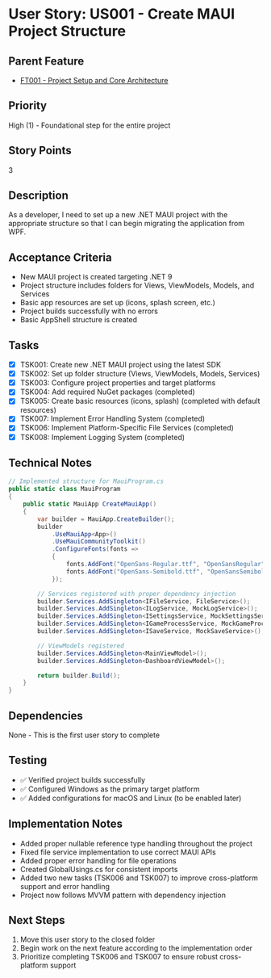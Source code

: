 # User Story: US001 - Create MAUI Project Structure

## Parent Feature

- [FT001 - Project Setup and Core Architecture](FT001-Project-Setup.md)

## Priority

High (1) - Foundational step for the entire project

## Story Points

3

## Description

As a developer, I need to set up a new .NET MAUI project with the appropriate structure so that I can begin migrating the application from WPF.

## Acceptance Criteria

- New MAUI project is created targeting .NET 9
- Project structure includes folders for Views, ViewModels, Models, and Services
- Basic app resources are set up (icons, splash screen, etc.)
- Project builds successfully with no errors
- Basic AppShell structure is created

## Tasks

- [x] TSK001: Create new .NET MAUI project using the latest SDK
- [x] TSK002: Set up folder structure (Views, ViewModels, Models, Services)
- [x] TSK003: Configure project properties and target platforms
- [x] TSK004: Add required NuGet packages (completed)
- [x] TSK005: Create basic resources (icons, splash) (completed with default resources)
- [x] TSK007: Implement Error Handling System (completed)
- [x] TSK006: Implement Platform-Specific File Services (completed)
- [x] TSK008: Implement Logging System (completed)

## Technical Notes

```csharp
// Implemented structure for MauiProgram.cs
public static class MauiProgram
{
    public static MauiApp CreateMauiApp()
    {
        var builder = MauiApp.CreateBuilder();
        builder
            .UseMauiApp<App>()
            .UseMauiCommunityToolkit()
            .ConfigureFonts(fonts =>
            {
                fonts.AddFont("OpenSans-Regular.ttf", "OpenSansRegular");
                fonts.AddFont("OpenSans-Semibold.ttf", "OpenSansSemibold");
            });

        // Services registered with proper dependency injection
        builder.Services.AddSingleton<IFileService, FileService>();
        builder.Services.AddSingleton<ILogService, MockLogService>();
        builder.Services.AddSingleton<ISettingsService, MockSettingsService>();
        builder.Services.AddSingleton<IGameProcessService, MockGameProcessService>();
        builder.Services.AddSingleton<ISaveService, MockSaveService>();

        // ViewModels registered
        builder.Services.AddSingleton<MainViewModel>();
        builder.Services.AddSingleton<DashboardViewModel>();

        return builder.Build();
    }
}
```

## Dependencies

None - This is the first user story to complete

## Testing

- ✅ Verified project builds successfully
- ✅ Configured Windows as the primary target platform
- ✅ Added configurations for macOS and Linux (to be enabled later)

## Implementation Notes

- Added proper nullable reference type handling throughout the project
- Fixed file service implementation to use correct MAUI APIs
- Added proper error handling for file operations
- Created GlobalUsings.cs for consistent imports
- Added two new tasks (TSK006 and TSK007) to improve cross-platform support and error handling
- Project now follows MVVM pattern with dependency injection

## Next Steps

1. Move this user story to the closed folder
2. Begin work on the next feature according to the implementation order
3. Prioritize completing TSK006 and TSK007 to ensure robust cross-platform support
